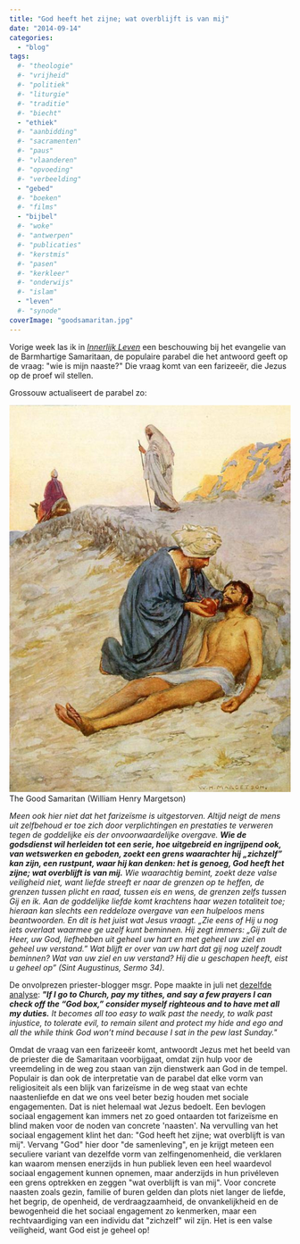 ```yaml
---
title: "God heeft het zijne; wat overblijft is van mij"
date: "2014-09-14"
categories: 
  - "blog"
tags:
  #- "theologie"
  #- "vrijheid"
  #- "politiek"
  #- "liturgie"
  #- "traditie"
  #- "biecht"
  - "ethiek"
  #- "aanbidding"
  #- "sacramenten"
  #- "paus"
  #- "vlaanderen"
  #- "opvoeding"
  #- "verbeelding"
  - "gebed"
  #- "boeken"
  #- "films"
  - "bijbel"
  #- "woke"
  #- "antwerpen"
  #- "publicaties"
  #- "kerstmis"
  #- "pasen"
  #- "kerkleer"
  #- "onderwijs"
  #- "islam"
  - "leven"
  #- "synode"
coverImage: "goodsamaritan.jpg"
---
```


Vorige week las ik in [_Innerlijk Leven_](/e-boeken/) een beschouwing bij het evangelie van de Barmhartige Samaritaan, de populaire parabel die het antwoord geeft op de vraag: "wie is mijn naaste?" Die vraag komt van een farizeeër, die Jezus op de proef wil stellen.

Grossouw actualiseert de parabel zo:

![The Good Samaritan (William Henry Margetson)](images/goodsamaritan.jpg?w=218) The Good Samaritan (William Henry Margetson)

_Meen ook hier niet dat het farizeïsme is uitgestorven. Altijd neigt de mens uit zelfbehoud er toe zich door verplichtingen en prestaties te verweren tegen de goddelijke eis der onvoorwaardelijke overgave._ **_Wie de godsdienst wil herleiden tot een serie, hoe uitgebreid en ingrijpend ook, van wetswerken en geboden, zoekt een grens waarachter hij „zichzelf” kan zijn, een rustpunt, waar hij kan denken: het is genoeg, God heeft het zijne; wat overblijft is van mij._** _Wie waarachtig bemint, zoekt deze valse veiligheid niet, want liefde streeft er naar de grenzen op te heffen, de grenzen tussen plicht en raad, tussen eis en wens, de grenzen zelfs tussen Gij en ik. Aan de goddelijke liefde komt krachtens haar wezen totaliteit toe; hieraan kan slechts een reddeloze overgave van een hulpeloos mens beantwoorden. En dit is het juist wat Jesus vraagt. „Zie eens of Hij u nog iets overlaat waarmee ge uzelf kunt beminnen. Hij zegt immers: „Gij zult de Heer, uw God, liefhebben uit geheel uw hart en met geheel uw ziel en geheel uw verstand.” Wat blijft er over van uw hart dat gij nog uzelf zoudt beminnen? Wat van uw ziel en uw verstand? Hij die u geschapen heeft, eist u geheel op” (Sint Augustinus, Sermo 34)._

De onvolprezen priester-blogger msgr. Pope maakte in juli net [dezelfde analyse](http://blog.adw.org/2010/07/going-deeper-with-the-parable-of-the-good-samaritan/): **_"If I go to Church, pay my tithes, and say a few prayers I can check off the “God box,” consider myself righteous and to have met all my duties._** _It becomes all too easy to walk past the needy, to walk past injustice, to tolerate evil, to remain silent and protect my hide and ego and all the while think God won’t mind because I sat in the pew last Sunday."_

Omdat de vraag van een farizeeër komt, antwoordt Jezus met het beeld van de priester die de Samaritaan voorbijgaat, omdat zijn hulp voor de vreemdeling in de weg zou staan van zijn dienstwerk aan God in de tempel. Populair is dan ook de interpretatie van de parabel dat elke vorm van religiositeit als een blijk van farizeïsme in de weg staat van echte naastenliefde en dat we ons veel beter bezig houden met sociale engagementen. Dat is niet helemaal wat Jezus bedoelt. Een bevlogen sociaal engagement kan immers net zo goed ontaarden tot farizeïsme en blind maken voor de noden van concrete 'naasten'. Na vervulling van het sociaal engagement klint het dan: "God heeft het zijne; wat overblijft is van mij". Vervang "God" hier door "de samenleving", en je krijgt meteen een seculiere variant van dezelfde vorm van zelfingenomenheid, die verklaren kan waarom mensen enerzijds in hun publiek leven een heel waardevol sociaal engagement kunnen opnemen, maar anderzijds in hun privéleven een grens optrekken en zeggen "wat overblijft is van mij". Voor concrete naasten zoals gezin, familie of buren gelden dan plots niet langer de liefde, het begrip, de openheid, de verdraagzaamheid, de onvankelijkheid en de bewogenheid die het sociaal engagement zo kenmerken, maar een rechtvaardiging van een individu dat "zichzelf" wil zijn. Het is een valse veiligheid, want God eist je geheel op!
